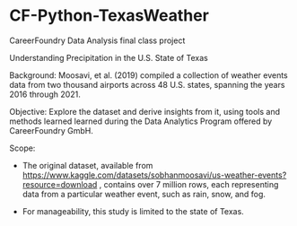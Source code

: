 # CF-Python-TexasWeather
CareerFoundry Data Analysis final class project

Understanding Precipitation in the U.S. State of Texas

Background: Moosavi, et al. (2019) compiled a collection of weather events data from two thousand airports across 48 U.S. states, spanning the years 2016 through 2021.

Objective: Explore the dataset and derive insights from it, using tools and methods learned learned during the Data Analytics Program offered by CareerFoundry GmbH.

Scope:

- The original dataset, available from https://www.kaggle.com/datasets/sobhanmoosavi/us-weather-events?resource=download , contains over 7 million rows, each representing data from a particular weather event, such as rain, snow, and fog.

- For manageability, this study is limited to the state of Texas.
